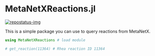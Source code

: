 # MetaNetXReactions.jl

[repostatus-url]: https://www.repostatus.org/#active
[repostatus-img]: https://www.repostatus.org/badges/latest/active.svg

[![repostatus-img]][repostatus-url]


This is a simple package you can use to query reactions from MetaNetX.
```julia
using MetaNetXReactions # load module

# get_reaction(11364) # Rhea reaction ID 11364
```